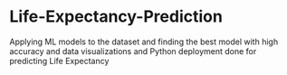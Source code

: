 # Life-Expectancy-Prediction
Applying ML models to the dataset and finding the best model with high accuracy and data visualizations and Python deployment done for predicting Life Expectancy

